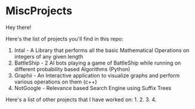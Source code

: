 # MiscProjects
Hey there! 

Here's the list of projects you'll find in this repo: 
1. Intal - A Library that performs all the basic Mathematical Operations on integers of any given length
2. BattleShip - 2 AI bots playing a game of BattleShip while running on different probability based Algorithms (Python)
3. Graphii - An Interactive application to visualize graphs and perform various operations on them (c++)
4. NotGoogle - Relevance based Search Engine using Suffix Trees

Here's a list of other projects that I have worked on:
1. 
2. 
3. 
4. 
